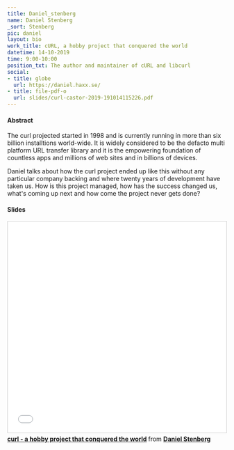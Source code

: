```yaml
---
title: Daniel_stenberg
name: Daniel Stenberg
_sort: Stenberg
pic: daniel
layout: bio
work_title: cURL, a hobby project that conquered the world
datetime: 14-10-2019
time: 9:00-10:00
position_txt: The author and maintainer of cURL and libcurl
social:
- title: globe
  url: https://daniel.haxx.se/
- title: file-pdf-o
  url: slides/curl-castor-2019-191014115226.pdf
---
```


#### Abstract

The curl projected started in 1998 and is currently running in more than six billion installtions world-wide. It is widely considered to be the defacto multi platform URL transfer library and it is the empowering foundation of countless apps and millions of web sites and in billions of devices.


Daniel talks about how the curl project ended up like this without any particular company backing and where twenty years of development have taken us. How is this project managed, how has the success changed us, what's coming up next and how come the project never gets done?


#### Slides

<iframe class="slides" src="//www.slideshare.net/slideshow/embed_code/key/AdJvwYRWYEnkyD" width="595" height="485" frameborder="0" marginwidth="0" marginheight="0" scrolling="no" style="border:1px solid #CCC; border-width:1px; margin-bottom:5px; max-width: 100%;" allowfullscreen> </iframe> <div style="margin-bottom:5px"> <strong> <a href="//www.slideshare.net/bagder/curl-a-hobby-project-that-conquered-the-world" title="curl - a hobby project that conquered the world" target="_blank">curl - a hobby project that conquered the world</a> </strong> from <strong><a href="//www.slideshare.net/bagder" target="_blank">Daniel Stenberg</a></strong> </div>